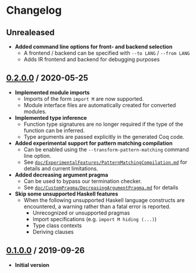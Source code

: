 # Changelog

## Unrealeased

 - **Added command line options for front- and backend selection**
    + A frontend / backend can be specified with `--to LANG` / `--from LANG`
    + Adds IR frontend and backend for debugging purposes

## [0.2.0.0][tag/v0.2.0.0] / 2020-05-25

 - **Implemented module imports**
    + Imports of the form `import M` are now supported.
    + Module interface files are automatically created for converted modules.
 - **Implemented type inference**
    + Function type signatures are no longer required if the type of the function can be inferred.
    + Type arguments are passed explicitly in the generated Coq code.
 - **Added experimental support for pattern matching compilation**
    + Can be enabled using the `--transform-pattern-matching` command line option.
    + See [`doc/ExperimentalFeatures/PatternMatchingCompilation.md`][] for details and current limitations.
 - **Added decreasing argument pragma**
    + Can be used to bypass our termination checker.
    + See [`doc/CustomPragma/DecreasingArgumentPragma.md`][] for details
 - **Skip some unsupported Haskell features**
    + When the following unsupported Haskell language constructs are encountered, a warning rather than a fatal error is reported.
      * Unrecognized or unsupported pragmas
      * Import specifications (e.g. `import M hiding (...)`)
      * Type class contexts
      * Deriving clauses

## [0.1.0.0][tag/v0.1.0.0] / 2019-09-26

 - **Initial version**

[`doc/ExperimentalFeatures/PatternMatchingCompilation.md`]:
  https://github.com/FreeProving/free-compiler/blob/main/doc/ExperimentalFeatures/PatternMatchingCompilation.md
  "Free Compiler Documentation — Pattern Matching Compilation"
[`doc/CustomPragma/DecreasingArgumentPragma.md`]:
  https://github.com/FreeProving/free-compiler/blob/main/doc/CustomPragma/DecreasingArgumentPragma.md
  "Free Compiler Documentation — Decreasing Argument Pragma"

[tag/v0.1.0.0]:
  https://github.com/FreeProving/free-compiler/tree/v0.1.0.0
  "Free Compiler v0.1.0.0"
[tag/v0.2.0.0]:
  https://github.com/FreeProving/free-compiler/tree/v0.2.0.0
  "Free Compiler v0.2.0.0"
